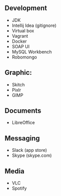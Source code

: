 ## Development
* JDK
* Intellij Idea (gitignore)
* Virtual box
* Vagrant
* Docker
* SOAP UI
* MySQL Workbench
* Robomongo

## Graphic: 
* Skitch
* Pixlr
* GIMP

## Documents
* LibreOffice 

## Messaging
* Slack (app store)
* Skype (skype.com)

## Media 
* VLC
* Spotify 
